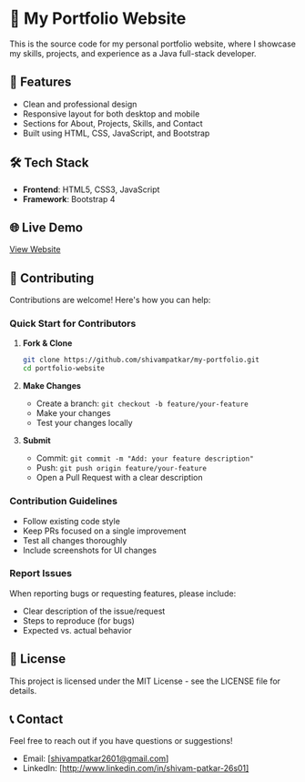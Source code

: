 # 💼 My Portfolio Website

This is the source code for my personal portfolio website, where I showcase my skills, projects, and experience as a Java full-stack developer.

## 📌 Features
- Clean and professional design  
- Responsive layout for both desktop and mobile  
- Sections for About, Projects, Skills, and Contact  
- Built using HTML, CSS, JavaScript, and Bootstrap

## 🛠 Tech Stack
- **Frontend**: HTML5, CSS3, JavaScript  
- **Framework**: Bootstrap 4

## 🌐 Live Demo
[View Website](https://shivampatkar-portfolio.netlify.app/)

## 🤝 Contributing

Contributions are welcome! Here's how you can help:

### Quick Start for Contributors
1. **Fork & Clone**
   ```bash
   git clone https://github.com/shivampatkar/my-portfolio.git
   cd portfolio-website
   ```

2. **Make Changes**
   - Create a branch: `git checkout -b feature/your-feature`
   - Make your changes
   - Test your changes locally

3. **Submit**
   - Commit: `git commit -m "Add: your feature description"`
   - Push: `git push origin feature/your-feature`
   - Open a Pull Request with a clear description

### Contribution Guidelines
- Follow existing code style
- Keep PRs focused on a single improvement
- Test all changes thoroughly
- Include screenshots for UI changes

### Report Issues
When reporting bugs or requesting features, please include:
- Clear description of the issue/request
- Steps to reproduce (for bugs)
- Expected vs. actual behavior

## 📄 License
This project is licensed under the MIT License - see the LICENSE file for details.

## 📞 Contact
Feel free to reach out if you have questions or suggestions!
- Email: [shivampatkar2601@gmail.com]
- LinkedIn: [http://www.linkedin.com/in/shivam-patkar-26s01]
